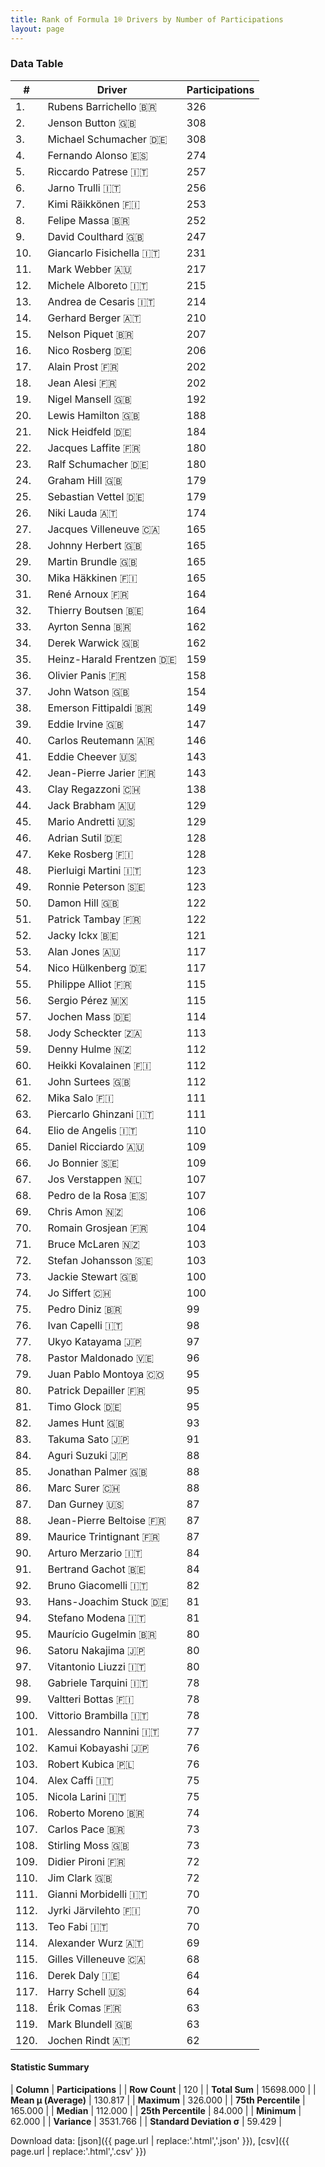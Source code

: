 ```yaml
---
title: Rank of Formula 1® Drivers by Number of Participations
layout: page
---
```


<canvas id="chart" width="400" height="180"></canvas>
<script>
var data = {
    "datasets": [
        {
            "backgroundColor": [
                "#9C8E8D",
                "#9C8E8D",
                "#9C8E8D",
                "#9C8E8D",
                "#9C8E8D",
                "#9C8E8D",
                "#9C8E8D",
                "#9C8E8D",
                "#9C8E8D",
                "#9C8E8D",
                "#9C8E8D",
                "#9C8E8D",
                "#9C8E8D",
                "#9C8E8D",
                "#9C8E8D",
                "#9C8E8D",
                "#9C8E8D",
                "#9C8E8D",
                "#9C8E8D",
                "#9C8E8D",
                "#9C8E8D",
                "#9C8E8D",
                "#9C8E8D",
                "#9C8E8D",
                "#9C8E8D",
                "#9C8E8D",
                "#9C8E8D",
                "#9C8E8D",
                "#9C8E8D",
                "#9C8E8D",
                "#9C8E8D",
                "#9C8E8D",
                "#9C8E8D",
                "#9C8E8D",
                "#9C8E8D",
                "#9C8E8D",
                "#9C8E8D",
                "#9C8E8D",
                "#9C8E8D",
                "#9C8E8D",
                "#9C8E8D",
                "#9C8E8D",
                "#9C8E8D",
                "#9C8E8D",
                "#9C8E8D",
                "#9C8E8D",
                "#9C8E8D",
                "#9C8E8D",
                "#9C8E8D",
                "#9C8E8D",
                "#9C8E8D",
                "#9C8E8D",
                "#9C8E8D",
                "#9C8E8D",
                "#9C8E8D",
                "#9C8E8D",
                "#9C8E8D",
                "#9C8E8D",
                "#9C8E8D",
                "#9C8E8D",
                "#9C8E8D",
                "#9C8E8D",
                "#9C8E8D",
                "#9C8E8D",
                "#9C8E8D",
                "#9C8E8D",
                "#9C8E8D",
                "#9C8E8D",
                "#9C8E8D",
                "#9C8E8D",
                "#9C8E8D",
                "#9C8E8D",
                "#9C8E8D",
                "#9C8E8D",
                "#9C8E8D",
                "#9C8E8D",
                "#9C8E8D",
                "#9C8E8D",
                "#9C8E8D",
                "#9C8E8D",
                "#9C8E8D",
                "#9C8E8D",
                "#9C8E8D",
                "#9C8E8D",
                "#9C8E8D",
                "#9C8E8D",
                "#9C8E8D",
                "#9C8E8D",
                "#9C8E8D",
                "#9C8E8D",
                "#9C8E8D",
                "#9C8E8D",
                "#9C8E8D",
                "#9C8E8D",
                "#9C8E8D",
                "#9C8E8D",
                "#9C8E8D",
                "#9C8E8D",
                "#9C8E8D",
                "#9C8E8D",
                "#9C8E8D",
                "#9C8E8D",
                "#9C8E8D",
                "#9C8E8D",
                "#9C8E8D",
                "#9C8E8D",
                "#9C8E8D",
                "#9C8E8D",
                "#9C8E8D",
                "#9C8E8D",
                "#9C8E8D",
                "#9C8E8D",
                "#9C8E8D",
                "#9C8E8D",
                "#9C8E8D",
                "#9C8E8D",
                "#9C8E8D",
                "#9C8E8D",
                "#9C8E8D",
                "#9C8E8D"
            ],
            "borderColor": [
                "#1D181E",
                "#1D181E",
                "#1D181E",
                "#1D181E",
                "#1D181E",
                "#1D181E",
                "#1D181E",
                "#1D181E",
                "#1D181E",
                "#1D181E",
                "#1D181E",
                "#1D181E",
                "#1D181E",
                "#1D181E",
                "#1D181E",
                "#1D181E",
                "#1D181E",
                "#1D181E",
                "#1D181E",
                "#1D181E",
                "#1D181E",
                "#1D181E",
                "#1D181E",
                "#1D181E",
                "#1D181E",
                "#1D181E",
                "#1D181E",
                "#1D181E",
                "#1D181E",
                "#1D181E",
                "#1D181E",
                "#1D181E",
                "#1D181E",
                "#1D181E",
                "#1D181E",
                "#1D181E",
                "#1D181E",
                "#1D181E",
                "#1D181E",
                "#1D181E",
                "#1D181E",
                "#1D181E",
                "#1D181E",
                "#1D181E",
                "#1D181E",
                "#1D181E",
                "#1D181E",
                "#1D181E",
                "#1D181E",
                "#1D181E",
                "#1D181E",
                "#1D181E",
                "#1D181E",
                "#1D181E",
                "#1D181E",
                "#1D181E",
                "#1D181E",
                "#1D181E",
                "#1D181E",
                "#1D181E",
                "#1D181E",
                "#1D181E",
                "#1D181E",
                "#1D181E",
                "#1D181E",
                "#1D181E",
                "#1D181E",
                "#1D181E",
                "#1D181E",
                "#1D181E",
                "#1D181E",
                "#1D181E",
                "#1D181E",
                "#1D181E",
                "#1D181E",
                "#1D181E",
                "#1D181E",
                "#1D181E",
                "#1D181E",
                "#1D181E",
                "#1D181E",
                "#1D181E",
                "#1D181E",
                "#1D181E",
                "#1D181E",
                "#1D181E",
                "#1D181E",
                "#1D181E",
                "#1D181E",
                "#1D181E",
                "#1D181E",
                "#1D181E",
                "#1D181E",
                "#1D181E",
                "#1D181E",
                "#1D181E",
                "#1D181E",
                "#1D181E",
                "#1D181E",
                "#1D181E",
                "#1D181E",
                "#1D181E",
                "#1D181E",
                "#1D181E",
                "#1D181E",
                "#1D181E",
                "#1D181E",
                "#1D181E",
                "#1D181E",
                "#1D181E",
                "#1D181E",
                "#1D181E",
                "#1D181E",
                "#1D181E",
                "#1D181E",
                "#1D181E",
                "#1D181E",
                "#1D181E",
                "#1D181E",
                "#1D181E"
            ],
            "borderWidth": 1,
            "data": [
                326.0,
                308.0,
                308.0,
                274.0,
                257.0,
                256.0,
                253.0,
                252.0,
                247.0,
                231.0,
                217.0,
                215.0,
                214.0,
                210.0,
                207.0,
                206.0,
                202.0,
                202.0,
                192.0,
                188.0,
                184.0,
                180.0,
                180.0,
                179.0,
                179.0,
                174.0,
                165.0,
                165.0,
                165.0,
                165.0,
                164.0,
                164.0,
                162.0,
                162.0,
                159.0,
                158.0,
                154.0,
                149.0,
                147.0,
                146.0,
                143.0,
                143.0,
                138.0,
                129.0,
                129.0,
                128.0,
                128.0,
                123.0,
                123.0,
                122.0,
                122.0,
                121.0,
                117.0,
                117.0,
                115.0,
                115.0,
                114.0,
                113.0,
                112.0,
                112.0,
                112.0,
                111.0,
                111.0,
                110.0,
                109.0,
                109.0,
                107.0,
                107.0,
                106.0,
                104.0,
                103.0,
                103.0,
                100.0,
                100.0,
                99.0,
                98.0,
                97.0,
                96.0,
                95.0,
                95.0,
                95.0,
                93.0,
                91.0,
                88.0,
                88.0,
                88.0,
                87.0,
                87.0,
                87.0,
                84.0,
                84.0,
                82.0,
                81.0,
                81.0,
                80.0,
                80.0,
                80.0,
                78.0,
                78.0,
                78.0,
                77.0,
                76.0,
                76.0,
                75.0,
                75.0,
                74.0,
                73.0,
                73.0,
                72.0,
                72.0,
                70.0,
                70.0,
                70.0,
                69.0,
                68.0,
                64.0,
                64.0,
                63.0,
                63.0,
                62.0
            ],
            "label": "Participations"
        }
    ],
    "labels": [
        "Rubens Barrichello",
        "Jenson Button",
        "Michael Schumacher",
        "Fernando Alonso",
        "Riccardo Patrese",
        "Jarno Trulli",
        "Kimi Räikkönen",
        "Felipe Massa",
        "David Coulthard",
        "Giancarlo Fisichella",
        "Mark Webber",
        "Michele Alboreto",
        "Andrea de Cesaris",
        "Gerhard Berger",
        "Nelson Piquet",
        "Nico Rosberg",
        "Alain Prost",
        "Jean Alesi",
        "Nigel Mansell",
        "Lewis Hamilton",
        "Nick Heidfeld",
        "Jacques Laffite",
        "Ralf Schumacher",
        "Graham Hill",
        "Sebastian Vettel",
        "Niki Lauda",
        "Jacques Villeneuve",
        "Johnny Herbert",
        "Martin Brundle",
        "Mika Häkkinen",
        "René Arnoux",
        "Thierry Boutsen",
        "Ayrton Senna",
        "Derek Warwick",
        "Heinz-Harald Frentzen",
        "Olivier Panis",
        "John Watson",
        "Emerson Fittipaldi",
        "Eddie Irvine",
        "Carlos Reutemann",
        "Eddie Cheever",
        "Jean-Pierre Jarier",
        "Clay Regazzoni",
        "Jack Brabham",
        "Mario Andretti",
        "Adrian Sutil",
        "Keke Rosberg",
        "Pierluigi Martini",
        "Ronnie Peterson",
        "Damon Hill",
        "Patrick Tambay",
        "Jacky Ickx",
        "Alan Jones",
        "Nico Hülkenberg",
        "Philippe Alliot",
        "Sergio Pérez",
        "Jochen Mass",
        "Jody Scheckter",
        "Denny Hulme",
        "Heikki Kovalainen",
        "John Surtees",
        "Mika Salo",
        "Piercarlo Ghinzani",
        "Elio de Angelis",
        "Daniel Ricciardo",
        "Jo Bonnier",
        "Jos Verstappen",
        "Pedro de la Rosa",
        "Chris Amon",
        "Romain Grosjean",
        "Bruce McLaren",
        "Stefan Johansson",
        "Jackie Stewart",
        "Jo Siffert",
        "Pedro Diniz",
        "Ivan Capelli",
        "Ukyo Katayama",
        "Pastor Maldonado",
        "Juan Pablo Montoya",
        "Patrick Depailler",
        "Timo Glock",
        "James Hunt",
        "Takuma Sato",
        "Aguri Suzuki",
        "Jonathan Palmer",
        "Marc Surer",
        "Dan Gurney",
        "Jean-Pierre Beltoise",
        "Maurice Trintignant",
        "Arturo Merzario",
        "Bertrand Gachot",
        "Bruno Giacomelli",
        "Hans-Joachim Stuck",
        "Stefano Modena",
        "Maurício Gugelmin",
        "Satoru Nakajima",
        "Vitantonio Liuzzi",
        "Gabriele Tarquini",
        "Valtteri Bottas",
        "Vittorio Brambilla",
        "Alessandro Nannini",
        "Kamui Kobayashi",
        "Robert Kubica",
        "Alex Caffi",
        "Nicola Larini",
        "Roberto Moreno",
        "Carlos Pace",
        "Stirling Moss",
        "Didier Pironi",
        "Jim Clark",
        "Gianni Morbidelli",
        "Jyrki Järvilehto",
        "Teo Fabi",
        "Alexander Wurz",
        "Gilles Villeneuve",
        "Derek Daly",
        "Harry Schell",
        "Érik Comas",
        "Mark Blundell",
        "Jochen Rindt"
    ]
};
var options = {
  legend: {
    display: false
  },
  scales: {
    xAxes: [{
      ticks: {
        beginAtZero: true,
        maxRotation: 180,
        display: window.innerWidth > 800
      }
    }],
    yAxes: [{
      ticks: {
        beginAtZero: true
      }
    }]
  },
  onResize: function(chart, size) {
    chart.options.scales.xAxes[0].ticks.display = size.width > 800;
  }
};
var chart = new Chart("chart", {
    data: data,
    type: 'bar',
    options: options
});
</script>



### Data Table

| # | Driver | Participations |
|--|--|--|
| 1. | Rubens Barrichello 🇧🇷 | 326 |
| 2. | Jenson Button 🇬🇧 | 308 |
| 3. | Michael Schumacher 🇩🇪 | 308 |
| 4. | Fernando Alonso 🇪🇸 | 274 |
| 5. | Riccardo Patrese 🇮🇹 | 257 |
| 6. | Jarno Trulli 🇮🇹 | 256 |
| 7. | Kimi Räikkönen 🇫🇮 | 253 |
| 8. | Felipe Massa 🇧🇷 | 252 |
| 9. | David Coulthard 🇬🇧 | 247 |
| 10. | Giancarlo Fisichella 🇮🇹 | 231 |
| 11. | Mark Webber 🇦🇺 | 217 |
| 12. | Michele Alboreto 🇮🇹 | 215 |
| 13. | Andrea de Cesaris 🇮🇹 | 214 |
| 14. | Gerhard Berger 🇦🇹 | 210 |
| 15. | Nelson Piquet 🇧🇷 | 207 |
| 16. | Nico Rosberg 🇩🇪 | 206 |
| 17. | Alain Prost 🇫🇷 | 202 |
| 18. | Jean Alesi 🇫🇷 | 202 |
| 19. | Nigel Mansell 🇬🇧 | 192 |
| 20. | Lewis Hamilton 🇬🇧 | 188 |
| 21. | Nick Heidfeld 🇩🇪 | 184 |
| 22. | Jacques Laffite 🇫🇷 | 180 |
| 23. | Ralf Schumacher 🇩🇪 | 180 |
| 24. | Graham Hill 🇬🇧 | 179 |
| 25. | Sebastian Vettel 🇩🇪 | 179 |
| 26. | Niki Lauda 🇦🇹 | 174 |
| 27. | Jacques Villeneuve 🇨🇦 | 165 |
| 28. | Johnny Herbert 🇬🇧 | 165 |
| 29. | Martin Brundle 🇬🇧 | 165 |
| 30. | Mika Häkkinen 🇫🇮 | 165 |
| 31. | René Arnoux 🇫🇷 | 164 |
| 32. | Thierry Boutsen 🇧🇪 | 164 |
| 33. | Ayrton Senna 🇧🇷 | 162 |
| 34. | Derek Warwick 🇬🇧 | 162 |
| 35. | Heinz-Harald Frentzen 🇩🇪 | 159 |
| 36. | Olivier Panis 🇫🇷 | 158 |
| 37. | John Watson 🇬🇧 | 154 |
| 38. | Emerson Fittipaldi 🇧🇷 | 149 |
| 39. | Eddie Irvine 🇬🇧 | 147 |
| 40. | Carlos Reutemann 🇦🇷 | 146 |
| 41. | Eddie Cheever 🇺🇸 | 143 |
| 42. | Jean-Pierre Jarier 🇫🇷 | 143 |
| 43. | Clay Regazzoni 🇨🇭 | 138 |
| 44. | Jack Brabham 🇦🇺 | 129 |
| 45. | Mario Andretti 🇺🇸 | 129 |
| 46. | Adrian Sutil 🇩🇪 | 128 |
| 47. | Keke Rosberg 🇫🇮 | 128 |
| 48. | Pierluigi Martini 🇮🇹 | 123 |
| 49. | Ronnie Peterson 🇸🇪 | 123 |
| 50. | Damon Hill 🇬🇧 | 122 |
| 51. | Patrick Tambay 🇫🇷 | 122 |
| 52. | Jacky Ickx 🇧🇪 | 121 |
| 53. | Alan Jones 🇦🇺 | 117 |
| 54. | Nico Hülkenberg 🇩🇪 | 117 |
| 55. | Philippe Alliot 🇫🇷 | 115 |
| 56. | Sergio Pérez 🇲🇽 | 115 |
| 57. | Jochen Mass 🇩🇪 | 114 |
| 58. | Jody Scheckter 🇿🇦 | 113 |
| 59. | Denny Hulme 🇳🇿 | 112 |
| 60. | Heikki Kovalainen 🇫🇮 | 112 |
| 61. | John Surtees 🇬🇧 | 112 |
| 62. | Mika Salo 🇫🇮 | 111 |
| 63. | Piercarlo Ghinzani 🇮🇹 | 111 |
| 64. | Elio de Angelis 🇮🇹 | 110 |
| 65. | Daniel Ricciardo 🇦🇺 | 109 |
| 66. | Jo Bonnier 🇸🇪 | 109 |
| 67. | Jos Verstappen 🇳🇱 | 107 |
| 68. | Pedro de la Rosa 🇪🇸 | 107 |
| 69. | Chris Amon 🇳🇿 | 106 |
| 70. | Romain Grosjean 🇫🇷 | 104 |
| 71. | Bruce McLaren 🇳🇿 | 103 |
| 72. | Stefan Johansson 🇸🇪 | 103 |
| 73. | Jackie Stewart 🇬🇧 | 100 |
| 74. | Jo Siffert 🇨🇭 | 100 |
| 75. | Pedro Diniz 🇧🇷 | 99 |
| 76. | Ivan Capelli 🇮🇹 | 98 |
| 77. | Ukyo Katayama 🇯🇵 | 97 |
| 78. | Pastor Maldonado 🇻🇪 | 96 |
| 79. | Juan Pablo Montoya 🇨🇴 | 95 |
| 80. | Patrick Depailler 🇫🇷 | 95 |
| 81. | Timo Glock 🇩🇪 | 95 |
| 82. | James Hunt 🇬🇧 | 93 |
| 83. | Takuma Sato 🇯🇵 | 91 |
| 84. | Aguri Suzuki 🇯🇵 | 88 |
| 85. | Jonathan Palmer 🇬🇧 | 88 |
| 86. | Marc Surer 🇨🇭 | 88 |
| 87. | Dan Gurney 🇺🇸 | 87 |
| 88. | Jean-Pierre Beltoise 🇫🇷 | 87 |
| 89. | Maurice Trintignant 🇫🇷 | 87 |
| 90. | Arturo Merzario 🇮🇹 | 84 |
| 91. | Bertrand Gachot 🇧🇪 | 84 |
| 92. | Bruno Giacomelli 🇮🇹 | 82 |
| 93. | Hans-Joachim Stuck 🇩🇪 | 81 |
| 94. | Stefano Modena 🇮🇹 | 81 |
| 95. | Maurício Gugelmin 🇧🇷 | 80 |
| 96. | Satoru Nakajima 🇯🇵 | 80 |
| 97. | Vitantonio Liuzzi 🇮🇹 | 80 |
| 98. | Gabriele Tarquini 🇮🇹 | 78 |
| 99. | Valtteri Bottas 🇫🇮 | 78 |
| 100. | Vittorio Brambilla 🇮🇹 | 78 |
| 101. | Alessandro Nannini 🇮🇹 | 77 |
| 102. | Kamui Kobayashi 🇯🇵 | 76 |
| 103. | Robert Kubica 🇵🇱 | 76 |
| 104. | Alex Caffi 🇮🇹 | 75 |
| 105. | Nicola Larini 🇮🇹 | 75 |
| 106. | Roberto Moreno 🇧🇷 | 74 |
| 107. | Carlos Pace 🇧🇷 | 73 |
| 108. | Stirling Moss 🇬🇧 | 73 |
| 109. | Didier Pironi 🇫🇷 | 72 |
| 110. | Jim Clark 🇬🇧 | 72 |
| 111. | Gianni Morbidelli 🇮🇹 | 70 |
| 112. | Jyrki Järvilehto 🇫🇮 | 70 |
| 113. | Teo Fabi 🇮🇹 | 70 |
| 114. | Alexander Wurz 🇦🇹 | 69 |
| 115. | Gilles Villeneuve 🇨🇦 | 68 |
| 116. | Derek Daly 🇮🇪 | 64 |
| 117. | Harry Schell 🇺🇸 | 64 |
| 118. | Érik Comas 🇫🇷 | 63 |
| 119. | Mark Blundell 🇬🇧 | 63 |
| 120. | Jochen Rindt 🇦🇹 | 62 |

#### Statistic Summary

| **Column** | **Participations** |
| **Row Count** | 120 |
| **Total Sum** | 15698.000 |
| **Mean μ (Average)** | 130.817 |
| **Maximum** | 326.000 |
| **75th Percentile** | 165.000 |
| **Median** | 112.000 |
| **25th Percentile** | 84.000 |
| **Minimum** | 62.000 |
| **Variance** | 3531.766 |
| **Standard Deviation σ** | 59.429 |

Download data: [json]({{ page.url | replace:'.html','.json' }}), [csv]({{ page.url | replace:'.html','.csv' }})
